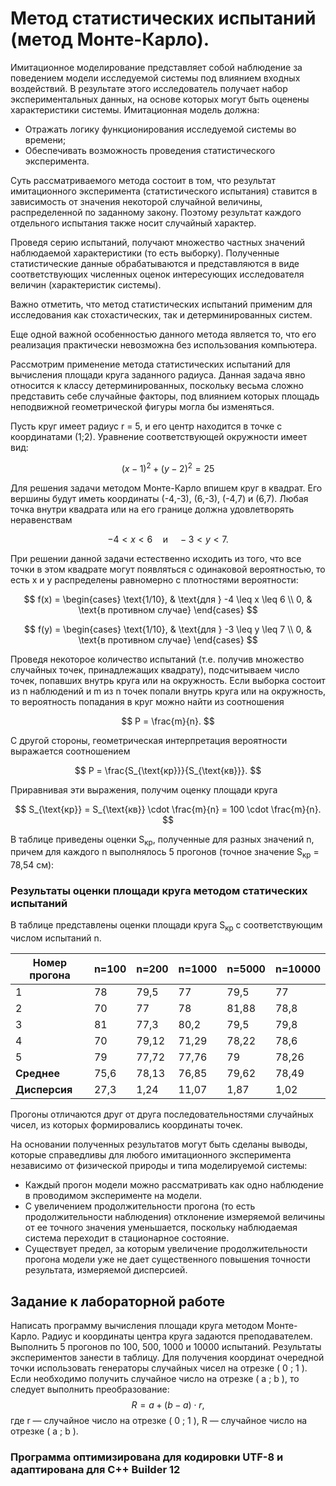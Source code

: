 # Метод статистических испытаний (метод Монте-Карло).

Имитационное моделирование представляет собой наблюдение за поведением модели исследуемой системы под влиянием входных воздействий. В результате этого исследователь получает набор экспериментальных данных, на основе которых могут быть оценены характеристики системы. Имитационная модель должна:

- Отражать логику функционирования исследуемой системы во времени;
- Обеспечивать возможность проведения статистического эксперимента.

Суть рассматриваемого метода состоит в том, что результат имитационного эксперимента (статистического испытания) ставится в зависимость от значения некоторой случайной величины, распределенной по заданному закону. Поэтому результат каждого отдельного испытания также носит случайный характер.

Проведя серию испытаний, получают множество частных значений наблюдаемой характеристики (то есть выборку). Полученные статистические данные обрабатываются и представляются в виде соответствующих численных оценок интересующих исследователя величин (характеристик системы).

Важно отметить, что метод статистических испытаний применим для исследования как стохастических, так и детерминированных систем.

Еще одной важной особенностью данного метода является то, что его реализация практически невозможна без использования компьютера.

Рассмотрим применение метода статистических испытаний для вычисления площади круга заданного радиуса. Данная задача явно относится к классу детерминированных, поскольку весьма сложно представить себе случайные факторы, под влиянием которых площадь неподвижной геометрической фигуры могла бы изменяться. 

Пусть круг имеет радиус r = 5, и его центр находится в точке с координатами (1;2). Уравнение соответствующей окружности имеет вид:

$$
(x - 1)^2 + (y - 2)^2 = 25
$$

Для решения задачи методом Монте-Карло впишем круг в квадрат. Его вершины будут иметь координаты (-4,-3), (6,-3), (-4,7) и (6,7). Любая точка внутри квадрата или на его границе должна удовлетворять неравенствам

$$
-4 < x < 6 \quad \text{и} \quad -3 < y < 7.
$$

При решении данной задачи естественно исходить из того, что все точки в этом квадрате могут появляться с одинаковой вероятностью, то есть х и у распределены равномерно с плотностями вероятности:

$$
f(x) =
\begin{cases}
\text{1/10}, & \text{для } -4 \leq x \leq 6 \\
0, & \text{в противном случае}
\end{cases}
$$

$$
f(y) =
\begin{cases}
\text{1/10}, & \text{для } -3 \leq y \leq 7 \\
0, & \text{в противном случае}
\end{cases}
$$    

Проведя некоторое количество испытаний (т.е. получив множество случайных точек, принадлежащих квадрату), подсчитываем число точек, попавших внутрь круга или на окружность. Если выборка состоит из n наблюдений и m из n точек попали внутрь круга или на окружность, то вероятность попадания в круг можно найти из соотношения

$$
P = \frac{m}{n}.
$$

C другой стороны, геометрическая интерпретация вероятности выражается соотношением 

$$
P = \frac{S_{\text{кр}}}{S_{\text{кв}}}.
$$

Приравнивая эти выражения, получим оценку площади круга 

$$
S_{\text{кр}} = S_{\text{кв}} \cdot \frac{m}{n} = 100 \cdot \frac{m}{n}.
$$

В таблице приведены оценки S<sub>кр</sub>, полученные для разных значений n, причем для каждого n выполнялось 5 прогонов (точное значение S<sub>кр</sub> = 78,54 см):


### Результаты оценки площади круга методом статических испытаний

В таблице представлены оценки площади круга S<sub>кр</sub> с соответствующим числом испытаний n.

| Номер прогона | n=100 | n=200  | n=1000 | n=5000 | n=10000|
|---------------|-------|--------|--------|--------|--------|
| 1             | 78    | 79,5   | 77     | 79,5   | 77     |
| 2             | 70    | 77     | 78     | 81,88  | 78,8   |
| 3             | 81    | 77,3   | 80,2   | 79,5   | 79,8   |
| 4             | 70    | 79,12  | 71,29  | 78,22  | 78,6   |
| 5             | 79    | 77,72  | 77,76  | 79     | 78,26  |
| **Среднее**   | 75,6  | 78,13  | 76,85  | 79,62  | 78,49  |
| **Дисперсия** | 27,3  | 1,24   | 11,07  | 1,87   | 1,02   |


Прогоны отличаются друг от друга последовательностями случайных чисел, из которых формировались координаты точек.

На основании полученных результатов могут быть сделаны выводы, которые справедливы для любого имитационного эксперимента независимо от физической природы и типа моделируемой системы:

- Каждый прогон модели можно рассматривать как одно наблюдение в проводимом эксперименте на модели.
- С увеличением продолжительности прогона (то есть продолжительности наблюдения) отклонение измеряемой величины от ее точного значения уменьшается, поскольку наблюдаемая система переходит в стационарное состояние.
- Существует предел, за которым увеличение продолжительности прогона модели уже не дает существенного повышения точности результата, измеряемой дисперсией.

## Задание к лабораторной работе

Написать программу вычисления площади круга методом Монте-Карло. Радиус и координаты центра круга задаются преподавателем. Выполнить 5 прогонов по 100, 500, 1000 и 10000 испытаний. Результаты экспериментов занести в таблицу. 
Для получения координат очередной точки использовать генераторы случайных чисел на отрезке ( 0 ; 1 ).
Если необходимо получить случайное число на отрезке ( a ; b ), то  следует выполнить преобразование:
$$
R = a + (b - a) \cdot r,
$$
где r — случайное число на отрезке ( 0 ; 1 ), R — случайное число на отрезке ( a ; b ).

### Программа оптимизирована для кодировки UTF-8 и адаптирована для C++ Builder 12